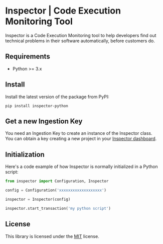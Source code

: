 # Inspector | Code Execution Monitoring Tool

Inspector is a Code Execution Monitoring tool to help developers find out technical problems in their software automatically, before customers do.

## Requirements

- Python >= 3.x

## Install
Install the latest version of the package from PyPI:

```shell
pip install inspector-python
```

## Get a new Ingestion Key
You need an Ingestion Key to create an instance of the Inspector class.  
You can obtain a key creating a new project in your [Inspector dashboard](https://app.inspector.dev).

## Initialization
Here's a code example of how Inspector is normally initialized in a Python script:

```python
from inspector import Configuration, Inspector

config = Configuration('xxxxxxxxxxxxxxxxxxx')

inspector = Inspector(config)

inspector.start_transaction('my python script')
```

## License
This library is licensed under the [MIT](LICENSE) license.